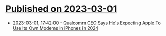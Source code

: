 # [Published on 2023-03-01](index.md)

* [2023-03-01, 17:42:00](https://apple.slashdot.org/story/23/03/01/1742247/qualcomm-ceo-says-hes-expecting-apple-to-use-its-own-modems-in-iphones-in-2024?utm_source=rss1.0mainlinkanon&utm_medium=feed) - [Qualcomm CEO Says He's Expecting Apple To Use Its Own Modems in iPhones in 2024](https://apple.slashdot.org/story/23/03/01/1742247/qualcomm-ceo-says-hes-expecting-apple-to-use-its-own-modems-in-iphones-in-2024?utm_source=rss1.0mainlinkanon&utm_medium=feed)
